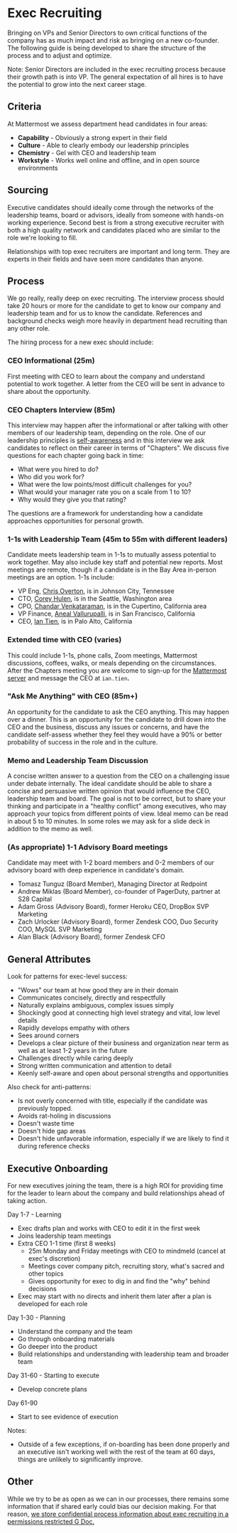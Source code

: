 # Exec Recruiting

Bringing on VPs and Senior Directors to own critical functions of the company has as much impact and risk as bringing on a new co-founder. The following guide is being developed to share the structure of the process and to adjust and optimize.

Note: Senior Directors are included in the exec recruiting process because their growth path is into VP. The general expectation of all hires is to have the potential to grow into the next career stage.

## Criteria

At Mattermost we assess department head candidates in four areas:

* **Capability** - Obviously a strong expert in their field
* **Culture** - Able to clearly embody our leadership principles
* **Chemistry** - Gel with CEO and leadership team
* **Workstyle** - Works well online and offline, and in open source environments 

## Sourcing

Executive candidates should ideally come through the networks of the leadership teams, board or advisors, ideally from someone with hands-on working experience. Second best is from a strong executive recruiter with both a high quality network and candidates placed who are similar to the role we're looking to fill.

Relationships with top exec recruiters are important and long term. They are experts in their fields and have seen more candidates than anyone.

## Process

We go really, really deep on exec recruiting. The interview process should take 20 hours or more for the candidate to get to know our company and leadership team and for us to know the candidate. References and background checks weigh more heavily in department head recruiting than any other role.

The hiring process for a new exec should include:

### **CEO Informational \(25m\)**

First meeting with CEO to learn about the company and understand potential to work together. A letter from the CEO will be sent in advance to share about the opportunity.

### **CEO Chapters Interview \(85m\)**

This interview may happen after the informational or after talking with other members of our leadership team, depending on the role. One of our leadership principles is [self-awareness](../../../company/about-mattermost/#leadership-principles) and in this interview we ask candidates to reflect on their career in terms of "Chapters". We discuss five questions for each chapter going back in time:

* What were you hired to do?
* Who did you work for? 
* What were the low points/most difficult challenges for you? 
* What would your manager rate you on a scale from 1 to 10? 
* Why would they give you that rating? 

The questions are a framework for understanding how a candidate approaches opportunities for personal growth.

### **1-1s with Leadership Team \(45m to 55m with different leaders\)**

Candidate meets leadership team in 1-1s to mutually assess potential to work together. May also include key staff and potential new reports. Most meetings are remote, though if a candidate is in the Bay Area in-person meetings are an option. 1-1s include:

* VP Eng, [Chris Overton](https://www.linkedin.com/in/chris-overton-62b235/), is in Johnson City, Tennessee
* CTO, [Corey Hulen](https://www.linkedin.com/in/coreyhulen/), is in the Seattle, Washington area
* CPO, [Chandar Venkataraman](https://www.linkedin.com/in/chandar-venkataraman-a4332b3/), is in the Cupertino, California area
* VP Finance, [Aneal Vallurupalli](https://www.linkedin.com/in/aneal-vallurupalli-4b573a38/), is in San Francisco, California 
* CEO, [Ian Tien](https://www.linkedin.com/in/iantien/), is in Palo Alto, California 

### **Extended time with CEO** **\(varies\)**

This could include 1-1s, phone calls, Zoom meetings, Mattermost discussions, coffees, walks, or meals depending on the circumstances. After the Chapters meeting you are welcome to sign-up for the [Mattermost server](https://community.mattermost.com/) and message the CEO at `ian.tien`**.**

### **"Ask Me Anything" with CEO \(85m+\)**

An opportunity for the candidate to ask the CEO anything. This may happen over a dinner. This is an opportunity for the candidate to drill down into the CEO and the business, discuss any issues or concerns, and have the candidate self-assess whether they feel they would have a 90% or better probability of success in the role and in the culture.

### **Memo and Leadership Team Discussion**

A concise written answer to a question from the CEO on a challenging issue under debate internally. The ideal candidate should be able to share a concise and persuasive written opinion that would influence the CEO, leadership team and board. The goal is not to be correct, but to share your thinking and participate in a "healthy conflict" among executives, who may approach your topics from different points of view. Ideal memo can be read in about 5 to 10 minutes. In some roles we may ask for a slide deck in addition to the memo as well.

### **\(As appropriate\) 1-1 Advisory Board meetings**

Candidate may meet with 1-2 board members and 0-2 members of our advisory board with deep experience in candidate's domain.

* Tomasz Tunguz \(Board Member\), Managing Director at Redpoint 
* Andrew Miklas \(Board Member\), co-founder of PagerDuty, partner at S28 Capital 
* Adam Gross \(Advisory Board\), former Heroku CEO, DropBox SVP Marketing
* Zach Urlocker \(Advisory Board\), former Zendesk COO, Duo Security COO, MySQL SVP Marketing 
* Alan Black \(Advisory Board\), former Zendesk CFO

## General Attributes

Look for patterns for exec-level success:

* "Wows" our team at how good they are in their domain  
* Communicates concisely, directly and respectfully  
* Naturally explains ambiguous, complex issues simply   
* Shockingly good at connecting high level strategy and vital, low level details  
* Rapidly develops empathy with others  
* Sees around corners  
* Develops a clear picture of their business and organization near term as well as at least 1-2 years in the future   
* Challenges directly while caring deeply  
* Strong written communication and attention to detail  
* Keenly self-aware and open about personal strengths and opportunities

Also check for anti-patterns:

* Is not overly concerned with title, especially if the candidate was previously topped.   
* Avoids rat-holing in discussions  
* Doesn't waste time  
* Doesn't hide gap areas  
* Doesn't hide unfavorable information, especially if we are likely to find it during reference checks

## Executive Onboarding

For new executives joining the team, there is a high ROI for providing time for the leader to learn about the company and build relationships ahead of taking action.

Day 1-7 - Learning

* Exec drafts plan and works with CEO to edit it in the first week  
* Joins leadership team meetings  
* Extra CEO 1-1 time \(first 8 weeks\)   
  * 25m Monday and Friday meetings with CEO to mindmeld \(cancel at exec's discretion\)  
  * Meetings cover company pitch, recruiting story, what's sacred and other topics  
  * Gives opportunity for exec to dig in and find the "why" behind decisions   
* Exec may start with no directs and inherit them later after a plan is developed for each role  

Day 1-30 - Planning

* Understand the company and the team  
* Go through onboarding materials  
* Go deeper into the product  
* Build relationships and understanding with leadership team and broader team

Day 31-60 - Starting to execute

* Develop concrete plans

Day 61-90

* Start to see evidence of execution

Notes:

* Outside of a few exceptions, if on-boarding has been done properly and an executive isn't working well with the rest of the team at 60 days, things are unlikely to significantly improve.

## Other

While we try to be as open as we can in our processes, there remains some information that if shared early could bias our decision making. For that reason, [we store confidential process information about exec recruiting in a permissions restricted G Doc. ](https://docs.google.com/document/d/1AKL2IvivMBihDUa9doAlaPNf97hKH2jNQbMCRkHQ1V4/edit)

